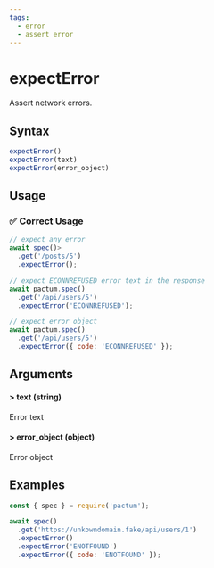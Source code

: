 ```yaml
---
tags:
  - error
  - assert error
---
```


# expectError

Assert network errors.

## Syntax

```js
expectError()
expectError(text)
expectError(error_object)
```

## Usage

### ✅  Correct Usage

```js
// expect any error
await spec()>
  .get('/posts/5')
  .expectError();
```

```js
// expect ECONNREFUSED error text in the response
await pactum.spec()
  .get('/api/users/5')
  .expectError('ECONNREFUSED');
```

```js
// expect error object
await pactum.spec()
  .get('/api/users/5')
  .expectError({ code: 'ECONNREFUSED' });
```

## Arguments

#### > text (string)

Error text

#### > error_object (object)

Error object

## Examples

```js
const { spec } = require('pactum');

await spec()
  .get('https://unkowndomain.fake/api/users/1')
  .expectError()
  .expectError('ENOTFOUND')
  .expectError({ code: 'ENOTFOUND' });
```